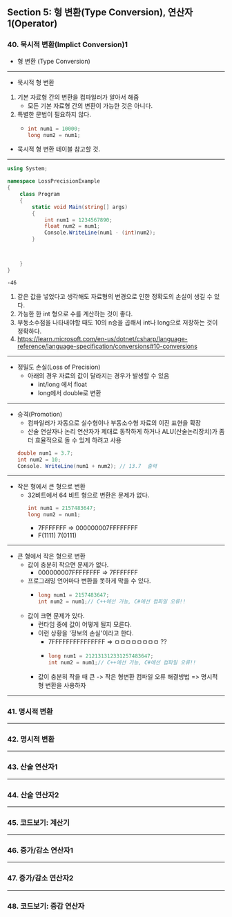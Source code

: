 ## Section 5: 형 변환(Type Conversion), 연산자1(Operator)

### 40. 묵시적 변환(Implict Conversion)1
- 형 변환 (Type Conversion)
---
- 묵시적 형 변환
1. 기본 자료형 간의 변환을 컴파일러가 알아서 해줌
   - 모든 기본 자료형 간의 변환이 가능한 것은 아니다.
2. 특별한 문법이 필요하지 않다.
   - ```cs
     int num1 = 10000;
     long num2 = num1;
     ```
  - 묵시적 형 변환 테이블 참고할 것.
---
```cs
using System;

namespace LossPrecisionExample
{
    class Program
    {
        static void Main(string[] args)
        {
            int num1 = 1234567890;
            float num2 = num1;
            Console.WriteLine(num1 - (int)num2);
        }



    }
}

```

```shell
-46
```
1. 같은 값을 넣었다고 생각해도 자료형의 변경으로 인한 정확도의 손실이 생길 수 있다.
2. 가능한 한 int 형으로 수를 계산하는 것이 좋다.
3. 부동소수점을 나타내야할 때도 10의 n승을 곱해서 int나 long으로 저장하는 것이 정확하다.
4. https://learn.microsoft.com/en-us/dotnet/csharp/language-reference/language-specification/conversions#10-conversions
---
- 정밀도 손실(Loss of Precision)
  - 아래의 경우 자료의 값이 달라지는 경우가 발생할 수 있음
    - int/long 에서 float
    - long에서 double로 변환
---
- 승격(Promotion)
  - 컴파일러가 자동으로 실수형이나 부동소수형 자료의 이진 표현을 확장
  - 산술 연살자나 논리 연산자가 제대로 동작하게 하거나 ALU(산술논리장치)가 좀 더 효율적으로 돌 수 있게 하려고 사용
  ```cs
  double num1 = 3.7;
  int num2 = 10;
  Console. WriteLine(num1 + num2); // 13.7  출력
  ```

---
- 작은 형에서 큰 형으로 변환
  - 32비트에서 64 비트 형으로 변환은 문제가 없다.
    ```cs
    int num1 = 2157483647;
    long num2 = num1;
    
    ```
    - 7FFFFFFF => 000000007FFFFFFFF
    - F(1111) 7(0111)
---
- 큰 형에서 작은 형으로 변환
  - 값이 충분히 작으면 문제가 없다.
    - 000000007FFFFFFFF => 7FFFFFFF
  - 프로그래밍 언어마다 변환을 못하게 막을 수 있다.
    - ```cs
      long num1 = 2157483647;
      int num2 = num1;// C++에선 가능, C#에선 컴파일 오류!!
      ```
  - 값이 크면 문제가 있다.
    - 런타임 중에 값이 어떻게 될지 모른다.
    - 이런 상황을 '정보의 손실'이라고 한다.
      - 7FFFFFFFFFFFFFFF => ㅁㅁㅁㅁㅁㅁㅁㅁ ??
      - ```cs
        long num1 = 212131312331257483647;
        int num2 = num1;// C++에선 가능, C#에선 컴파일 오류!!
        ```
    - 값이 충분히 작을 때 큰 -> 작은 형변환 컴파일 오류 해결방법 => 명시적 형 변환을 사용하자 
---
### 41. 명시적 변환

---
### 42. 명시적 변환

---
### 43. 산술 연산자1

---
### 44. 산술 연산자2

---
### 45. 코드보기: 계산기

---
### 46. 증가/감소 연산자1

---
### 47. 증가/감소 연산자2

---
### 48. 코드보기: 증감 연산자


